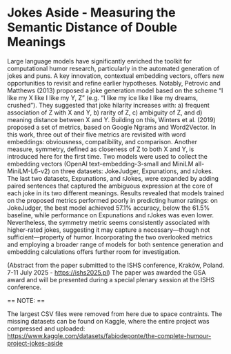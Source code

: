 # Jokes Aside - Measuring the Semantic Distance of Double Meanings

Large language models have significantly enriched the toolkit for computational humor research, particularly in the automated generation of jokes and puns. A key innovation, contextual embedding vectors, offers new opportunities to revisit and refine earlier hypotheses. Notably, Petrovic and Matthews (2013) proposed a joke generation model based on the scheme “I like my X like I like my Y, Z” (e.g. “I like my ice like I like my dreams, crushed”). They suggested that joke hilarity increases with: a) frequent association of Z with X and Y, b) rarity of Z, c) ambiguity of Z, and d) meaning distance between X and Y. Building on this, Winters et al. (2019) proposed a set of metrics, based on Google Ngrams and Word2Vector. In this work, three out of their five metrics are revisited with word embeddings: obviousness, compatibility, and comparison. Another measure, symmetry, defined as closeness of Z to both X and Y, is introduced here for the first time. Two models were used to collect the embedding vectors (OpenAI text-embedding-3-small and MiniLM all-MiniLM-L6-v2) on three datasets: JokeJudger, Expunations, and rJokes. The last two datasets, Expunations, and rJokes, were expanded by adding paired sentences that captured the ambiguous expression at the core of each joke in its two different meanings. Results revealed that models trained on the proposed metrics performed poorly in predicting humor ratings: on JokeJudger, the best model achieved 57.1% accuracy, below the 61.5% baseline, while performance on Expunations and rJokes was even lower. Nevertheless, the symmetry metric seems consistently associated with higher-rated jokes, suggesting it may capture a necessary—though not sufficient—property of humor. Incorporating the two overlooked metrics and employing a broader range of models for both sentence generation and embedding calculations offers further room for investigation.

(Abstract from the paper submitted to the ISHS conference, Kraków, Poland. 7-11 July 2025 - https://ishs2025.pl)
The paper was awarded the GSA award and will be presented during a special plenary session at the ISHS conference.


== NOTE: ==

The largest CSV files were removed from here due to space contraints. The missing datasets can be found on Kaggle, where the entire project was compressed and uploaded:
https://www.kaggle.com/datasets/fabiodeponte/the-complete-humour-project-jokes-aside

